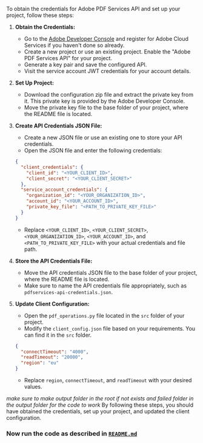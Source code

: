 To obtain the credentials for Adobe PDF Services API and set up your project, follow these steps:

1. **Obtain the Credentials:**

   - Go to the [Adobe Developer Console](https://console.adobe.io/) and register for Adobe Cloud Services if you haven't done so already.
   - Create a new project or use an existing project. Enable the "Adobe PDF Services API" for your project.
   - Generate a key pair and save the configured API.
   - Visit the service account JWT credentials for your account details.

2. **Set Up Project:**

   - Download the configuration zip file and extract the private key from it. This private key is provided by the Adobe Developer Console. 
   - Move the private key file to the base folder of your project, where the README file is located.

3. **Create API Credentials JSON File:**

   - Create a new JSON file or use an existing one to store your API credentials.
   - Open the JSON file and enter the following credentials:

   ```json
   {
     "client_credentials": {
       "client_id": "<YOUR_CLIENT_ID>",
       "client_secret": "<YOUR_CLIENT_SECRET>"
     },
     "service_account_credentials": {
       "organization_id": "<YOUR_ORGANIZATION_ID>",
       "account_id": "<YOUR_ACCOUNT_ID>",
       "private_key_file": "<PATH_TO_PRIVATE_KEY_FILE>"
     }
   }
   ```

   - Replace `<YOUR_CLIENT_ID>`, `<YOUR_CLIENT_SECRET>`, `<YOUR_ORGANIZATION_ID>`, `<YOUR_ACCOUNT_ID>`, and `<PATH_TO_PRIVATE_KEY_FILE>` with your actual credentials and file path.

4. **Store the API Credentials File:**

   - Move the API credentials JSON file to the base folder of your project, where the README file is located.
   - Make sure to name the API credentials file appropriately, such as `pdfservices-api-credentials.json`.

5. **Update Client Configuration:**

   - Open the `pdf_operations.py` file located in the `src` folder of your project.
   - Modify the `client_config.json` file based on your requirements. You can find it in the `src` folder.

   ```json
   {
     "connectTimeout": "4000",
     "readTimeout": "20000",
     "region": "eu"
   }
   ```

   - Replace `region`, `connectTimeout`, and `readTimeout` with your desired values.


*make sure to make output folder in the root if not exists and failed folder in the output folder for the code to work*
By following these steps, you should have obtained the credentials, set up your project, and updated the client configuration.

### Now run the code as described in [`README.md`](../README.md)
